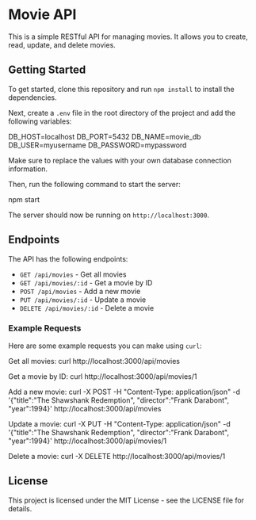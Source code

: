 # Movie API

This is a simple RESTful API for managing movies. It allows you to create, read, update, and delete movies.

## Getting Started

To get started, clone this repository and run `npm install` to install the dependencies.

Next, create a `.env` file in the root directory of the project and add the following variables:

DB_HOST=localhost
DB_PORT=5432
DB_NAME=movie_db
DB_USER=myusername
DB_PASSWORD=mypassword

Make sure to replace the values with your own database connection information.

Then, run the following command to start the server:

npm start

The server should now be running on `http://localhost:3000`.

## Endpoints

The API has the following endpoints:

- `GET /api/movies` - Get all movies
- `GET /api/movies/:id` - Get a movie by ID
- `POST /api/movies` - Add a new movie
- `PUT /api/movies/:id` - Update a movie
- `DELETE /api/movies/:id` - Delete a movie

### Example Requests

Here are some example requests you can make using `curl`:

Get all movies:
curl http://localhost:3000/api/movies

Get a movie by ID:
curl http://localhost:3000/api/movies/1

Add a new movie:
curl -X POST -H "Content-Type: application/json" -d '{"title":"The Shawshank Redemption", "director":"Frank Darabont", "year":1994}' http://localhost:3000/api/movies

Update a movie:
curl -X PUT -H "Content-Type: application/json" -d '{"title":"The Shawshank Redemption", "director":"Frank Darabont", "year":1994}' http://localhost:3000/api/movies/1

Delete a movie:
curl -X DELETE http://localhost:3000/api/movies/1

## License

This project is licensed under the MIT License - see the LICENSE file for details.



